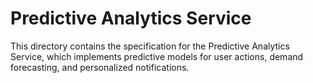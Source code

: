 # Predictive Analytics Service

This directory contains the specification for the Predictive Analytics Service, which implements predictive models for user actions, demand forecasting, and personalized notifications.